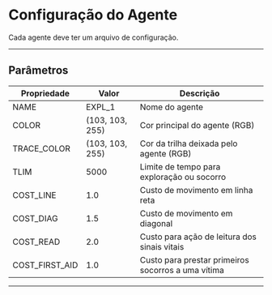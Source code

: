 # Configuração do Agente

Cada agente deve ter um arquivo de configuração.

---

## Parâmetros

| Propriedade        | Valor             | Descrição                                                |
|------------------|-------------------|----------------------------------------------------------|
| NAME             | EXPL_1            | Nome do agente                                           |
| COLOR            | (103, 103, 255)   | Cor principal do agente (RGB)                            |
| TRACE_COLOR      | (103, 103, 255)   | Cor da trilha deixada pelo agente (RGB)                  |
| TLIM             | 5000              | Limite de tempo para exploração ou socorro                |
| COST_LINE        | 1.0               | Custo de movimento em linha reta                         |
| COST_DIAG        | 1.5               | Custo de movimento em diagonal                           |
| COST_READ        | 2.0               | Custo para ação de leitura dos sinais vitais      |
| COST_FIRST_AID   | 1.0               | Custo para prestar primeiros socorros a uma vítima       |

---
